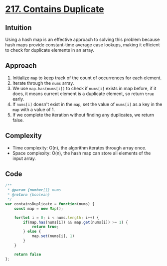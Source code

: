 # [217. Contains Duplicate](https://leetcode.com/problems/contains-duplicate/description/)


## Intuition
Using a hash map is an effective approach to solving this problem because hash maps provide constant-time average case lookups, making it efficient to check for duplicate elements in an array.

## Approach
1. Initialize `map` to keep track of the count of occurrences for each element.
2. Iterate through the `nums` array.
3. We use `map.has(nums[i])` to check if `nums[i]` exists in map before, if it does, it means current element is a duplicate element, so return `true` early.
4. If `nums[i]` doesn't exist in the `map`, set the value of `nums[i]` as a key in the `map` with a value of 1.
5. If we complete the iteration without finding any duplicates, we return false. 

## Complexity
- Time complexity: O(n), the algorithm iterates through array once.
- Space complexity: O(n), the hash map can store all elements of the input array.

## Code
```javascript
/**
 * @param {number[]} nums
 * @return {boolean}
 */
var containsDuplicate = function(nums) {
    const map = new Map();

    for(let i = 0; i < nums.length; i++) {
        if(map.has(nums[i]) && map.get(nums[i]) >= 1) {
            return true;
        } else {
            map.set(nums[i], 1)
        }
    }

    return false
};
```
